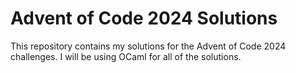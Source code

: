 # Advent of Code 2024 Solutions
This repository contains my solutions for the Advent of Code 2024 challenges. I will be using OCaml for all of the solutions.

